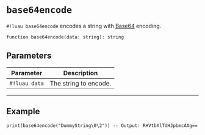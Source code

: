 # `base64encode`

`#!luau base64encode` encodes a string with [Base64](https://en.wikipedia.org/wiki/Base64) encoding.

```luau
function base64encode(data: string): string
```

## Parameters

| Parameter     | Description           |
| ------------- | --------------------- |
| `#!luau data` | The string to encode. |

---

## Example

```luau title="Encoding a string with Base64" linenums="1"
print(base64encode("DummyString\0\2")) -- Output: RHVtbXlTdHJpbmcAAg==
```

<!-- TODO: in the future, make a note that hopefully we should explicitly check for ONLY base64xyz, rather than base64_xyz or crypt.xyz -->